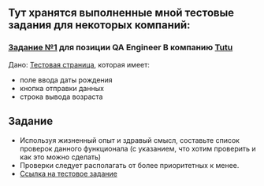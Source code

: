 ## Тут хранятся выполненные мной тестовые задания для некоторых компаний:

### [Задание №1](https://github.com/julia-ju25/some_test_tasks/blob/main/task_1.yml) для позиции QA Engineer В компанию [Tutu](https://www.tutu.ru/)
Дано:
[Тестовая страница](http://tutu-ru.github.io/), которая имеет:
- поле ввода даты рождения
- кнопка отправки данных
- строка вывода возраста

## Задание
* Используя жизненный опыт и здравый смысл, составьте список проверок данного функционала (с указанием, что хотим проверить и как это можно сделать)
* Проверки следует располагать от более приоритетных к менее.
* [Ссылка на тестовое задание](https://github.com/tutu-ru/tutu-ru.github.io/tree/master)
